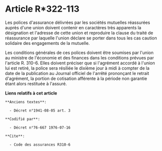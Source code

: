 # Article R*322-113

Les polices d'assurance délivrées par les sociétés mutuelles réassurées auprès d'une union doivent contenir en caractères
très apparents la désignation et l'adresse de cette union et reproduire la clause du traité de réassurance par laquelle
l'union déclare se porter dans tous les cas caution solidaire des engagements de la mutuelle.

Les conditions générales de ces polices doivent être soumises par l'union au ministre de l'économie et des finances dans les
conditions prévues par l'article R. 310-6. Elles doivent préciser que si l'agrément accordé à l'union lui est retiré, la
police sera résiliée le dixième jour à midi à compter de la date de la publication au Journal officiel de l'arrêté prononçant
le retrait d'agrément, la portion de cotisation afférente à la période non garantie étant alors restituée à l'assuré.

**Liens relatifs à cet article**

	**Anciens textes**:

	  - Décret n°1941-08-05 art. 3

	**Codifié par**:

	  - Décret n°76-667 1976-07-16

	**Cite**:

	  - Code des assurances R310-6
